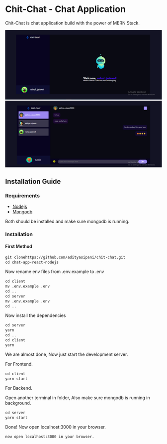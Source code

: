 # Chit-Chat - Chat Application 
Chit-Chat is chat application build with the power of MERN Stack.



![home page](./images/chit-chat.png)
![home page](./images/capture.png)

## Installation Guide

### Requirements
- [Nodejs](https://nodejs.org/en/download)
- [Mongodb](https://www.mongodb.com/docs/manual/administration/install-community/)

Both should be installed and make sure mongodb is running.
### Installation

#### First Method
```shell
git clonehttps://github.com/adityasipani/chit-chat.git
cd chat-app-react-nodejs
```
Now rename env files from .env.example to .env
```shell
cd client
mv .env.example .env
cd ..
cd server
mv .env.example .env
cd ..
```

Now install the dependencies
```shell
cd server
yarn
cd ..
cd client
yarn
```
We are almost done, Now just start the development server.

For Frontend.
```shell
cd client
yarn start
```
For Backend.

Open another terminal in folder, Also make sure mongodb is running in background.
```shell
cd server
yarn start
```
Done! Now open localhost:3000 in your browser.
```
now open localhost:3000 in your browser.
